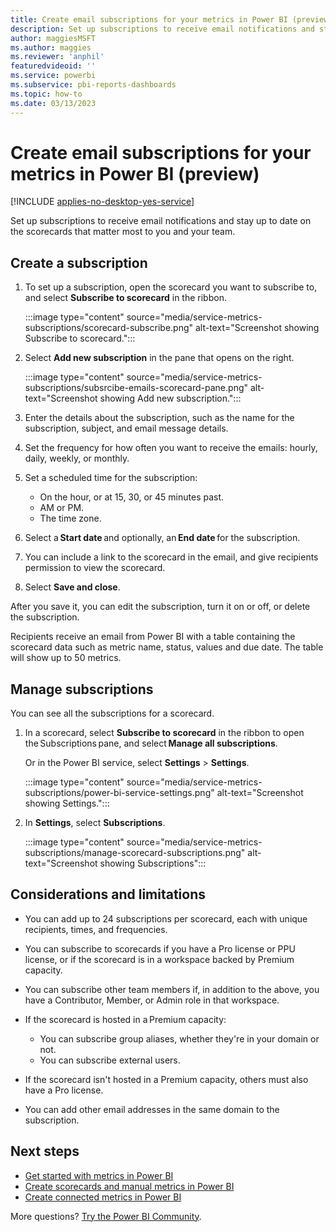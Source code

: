 ```yaml
---
title: Create email subscriptions for your metrics in Power BI (preview)
description: Set up subscriptions to receive email notifications and stay up to date on the scorecards that matter most to you and your team.
author: maggiesMSFT
ms.author: maggies
ms.reviewer: 'anphil'
featuredvideoid: ''
ms.service: powerbi
ms.subservice: pbi-reports-dashboards
ms.topic: how-to
ms.date: 03/13/2023
---
```


# Create email subscriptions for your metrics in Power BI (preview)

[!INCLUDE [applies-no-desktop-yes-service](../includes/applies-no-desktop-yes-service.md)]

Set up subscriptions to receive email notifications and stay up to date on the scorecards that matter most to you and your team.

## Create a subscription

1. To set up a subscription, open the scorecard you want to subscribe to, and select **Subscribe to scorecard** in the ribbon.

    :::image type="content" source="media/service-metrics-subscriptions/scorecard-subscribe.png" alt-text="Screenshot showing Subscribe to scorecard.":::

1. Select **Add new subscription** in the pane that opens on the right.

    :::image type="content" source="media/service-metrics-subscriptions/subsrcibe-emails-scorecard-pane.png" alt-text="Screenshot showing Add new subscription.":::

1. Enter the details about the subscription, such as the name for the subscription, subject, and email message details.

1. Set the frequency for how often you want to receive the emails: hourly, daily, weekly, or monthly.

1. Set a scheduled time for the subscription:

    - On the hour, or at 15, 30, or 45 minutes past.
    - AM or PM.
    - The time zone.

1. Select a **Start date** and optionally, an **End date** for the subscription. 
1. You can include a link to the scorecard in the email, and give recipients permission to view the scorecard.
1. Select **Save and close**.

After you save it, you can edit the subscription, turn it on or off, or delete the subscription.

Recipients receive an email from Power BI with a table containing the scorecard data such as metric name, status, values and due date. The table will show up to 50 metrics. 

## Manage subscriptions

You can see all the subscriptions for a scorecard.

1. In  a scorecard, select **Subscribe to scorecard** in the ribbon to open the Subscriptions pane, and select **Manage all subscriptions**.

    Or in the Power BI service, select **Settings** > **Settings**.

    :::image type="content" source="media/service-metrics-subscriptions/power-bi-service-settings.png" alt-text="Screenshot showing Settings.":::

1. In **Settings**, select **Subscriptions**.

    :::image type="content" source="media/service-metrics-subscriptions/manage-scorecard-subscriptions.png" alt-text="Screenshot showing Subscriptions":::

## Considerations and limitations

- You can add up to 24 subscriptions per scorecard, each with unique recipients, times, and frequencies.
- You can subscribe to scorecards if you have a Pro license or PPU license, or if the scorecard is in a workspace backed by Premium capacity.
- You can subscribe other team members if, in addition to the above, you have a Contributor, Member, or Admin role in that workspace. 
- If the scorecard is hosted in a Premium capacity:

  - You can subscribe group aliases, whether they're in your domain or not.
  - You can subscribe external users.

- If the scorecard isn't hosted in a Premium capacity, others must also have a Pro license. 
- You can add other email addresses in the same domain to the subscription. 

## Next steps

- [Get started with metrics in Power BI](service-goals-introduction.md)
- [Create scorecards and manual metrics in Power BI](service-goals-create.md)
- [Create connected metrics in Power BI](service-goals-create-connected.md)

More questions? [Try the Power BI Community](https://community.powerbi.com/).
